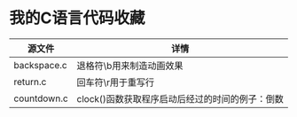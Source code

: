 # 我的C语言代码收藏

|源文件|详情|
|---|---|
|backspace.c|退格符\\b用来制造动画效果|
|return.c|回车符\\r用于重写行|
|countdown.c|clock()函数获取程序启动后经过的时间的例子：倒数|